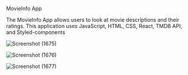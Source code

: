 MovieInfo App

The MovieInfo App allows users to look at movie descriptions and their ratings. This application uses JavaScript, HTML, CSS, React, TMDB API, and Styled-components

![Screenshot (1675)](https://user-images.githubusercontent.com/77702776/148675180-b6ea3bb2-dd66-4351-8957-8fd4aee787e1.png)

![Screenshot (1676)](https://user-images.githubusercontent.com/77702776/148675182-c7e5574d-7112-46d2-8153-6e6ba9f2fa40.png)

![Screenshot (1677)](https://user-images.githubusercontent.com/77702776/148675183-d8c94724-0fb8-47aa-8dfc-921021af97dd.png)
